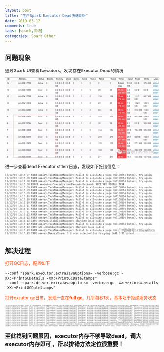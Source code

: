 ```yaml
---
layout: post
title: "生产Spark Executor Dead快速剖析"
date: 2019-03-12
comments: true
tags: [spark,高级]
categories: Spark Other
---
```


## 问题现象

通过Spark UI查看Executors，发现存在Executor Dead的情况

![enter description here](/assets/blogImg/2019-03-12-1.png)

进一步查看dead Executor stderr日志，发现如下报错信息：

![enter description here](/assets/blogImg/2019-03-12-2.png)

## 解决过程
<!--more--> 
<font color=#FF4500>打开GC日志，配置如下</font>

```
--conf "spark.executor.extraJavaOptions= -verbose:gc -XX:+PrintGCDetails -XX:+PrintGCDateStamps"
--conf "spark.driver.extraJavaOptions= -verbose:gc -XX:+PrintGCDetails -XX:+PrintGCDateStamps"
```

<font color=#FF4500>打开exeutor gc日志，发现一直在**full gc**，几乎每秒1次，基本处于拒绝服务状态</font>

![enter description here](./assets/blogImg/2019-03-12-3.png)

<font size=4><b>至此找到问题原因，executor内存不够导致dead，调大executor内存即可 ，所以排错方法定位很重要！</b></font>